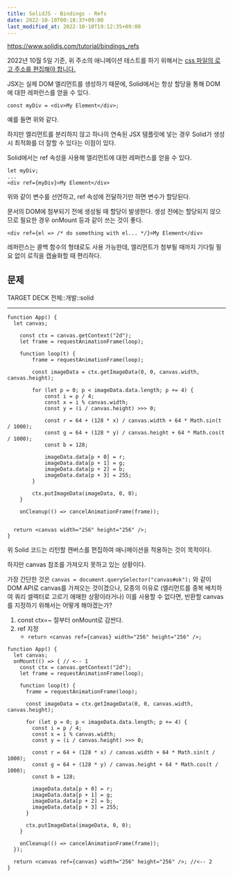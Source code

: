 ```yaml
---
title: SolidJS - Bindings - Refs
date: 2022-10-10T00:18:37+09:00
last_modified_at: 2022-10-10T19:12:35+09:00
---
```


https://www.solidjs.com/tutorial/bindings_refs

2022년 10월 5일 기준, 위 주소의 애니메이션 테스트를 하기 위해서는 [css 파일의 로고 주소를 편집해야 합니다.](https://github.com/solidjs/solid-docs/issues/188) 

JSX는 실제 DOM 엘리먼트를 생성하기 때문에, Solid에서는 항상 할당을 통해 DOM에 대한 레퍼런스를 얻을 수 있다. 

```tsx
const myDiv = <div>My Element</div>;
```

예를 들면 위와 같다.

하지만 엘리먼트를 분리하지 않고 하나의 연속된 JSX 템플릿에 넣는 경우 Solid가 생성시 최적화를 더 잘할 수 있다는 이점이 있다.

Solid에서는 ref 속성을 사용해 엘리먼트에 대헌 레퍼런스를 얻을 수 있다.

```tsx
let myDiv;
...
<div ref={myDiv}>My Element</div>
```

위와 같이 변수를 선언하고, ref 속성에 전달하기만 하면 변수가 할당된다. 

문서의 DOM에 첨부되기 전에 생성될 때 할당이 발생한다. 생성 전에는 할당되지 않으므로 필요한 경우 onMount 등과 같이 쓰는 것이 좋다.

```tsx
<div ref={el => /* do something with el... */}>My Element</div>
```

레퍼런스는 콜백 함수의 형태로도 사용 가능한데, 엘리먼트가 첨부될 때까지 기다릴 필요 없이 로직을 캡슐화할 때 편리하다.

## 문제

TARGET DECK
전체::개발::solid

---

<!--ankiQ-->

```tsx
function App() {
  let canvas;

	const ctx = canvas.getContext("2d");
	let frame = requestAnimationFrame(loop);

	function loop(t) {
		frame = requestAnimationFrame(loop);

		const imageData = ctx.getImageData(0, 0, canvas.width, canvas.height);

		for (let p = 0; p < imageData.data.length; p += 4) {
			const i = p / 4;
			const x = i % canvas.width;
			const y = (i / canvas.height) >>> 0;

			const r = 64 + (128 * x) / canvas.width + 64 * Math.sin(t / 1000);
			const g = 64 + (128 * y) / canvas.height + 64 * Math.cos(t / 1000);
			const b = 128;

			imageData.data[p + 0] = r;
			imageData.data[p + 1] = g;
			imageData.data[p + 2] = b;
			imageData.data[p + 3] = 255;
		}

		ctx.putImageData(imageData, 0, 0);
	}

	onCleanup(() => cancelAnimationFrame(frame));


  return <canvas width="256" height="256" />;
}
```

위 Solid 코드는 리턴할 캔버스를 편집하여 애니메이션을 적용하는 것이 목적이다.

하지만 canvas 참조를 가져오지 못하고 있는 상황이다.

가장 간단한 것은 `canvas = document.querySelector("canvas#ok");` 와 같이 DOM API로 canvas를 가져오는 것이겠으나, 모종의 이유로 (엘리먼트를 중복 배치하여 쿼리 셀렉터로 고르기 애매한 상황이라거나) 이를 사용할 수 없다면, 반환할 canvas를 지정하기 위해서는 어떻게 해야겠는가?

<!--ankiA-->

1. const ctx=~ 절부터 onMount로 감싼다.
2. ref 지정
	- `return <canvas ref={canvas} width="256" height="256" />;`

```tsx
function App() {
  let canvas;
  onMount(() => { // <-- 1
    const ctx = canvas.getContext("2d");
    let frame = requestAnimationFrame(loop);

    function loop(t) {
      frame = requestAnimationFrame(loop);

      const imageData = ctx.getImageData(0, 0, canvas.width, canvas.height);

      for (let p = 0; p < imageData.data.length; p += 4) {
        const i = p / 4;
        const x = i % canvas.width;
        const y = (i / canvas.height) >>> 0;

        const r = 64 + (128 * x) / canvas.width + 64 * Math.sin(t / 1000);
        const g = 64 + (128 * y) / canvas.height + 64 * Math.cos(t / 1000);
        const b = 128;

        imageData.data[p + 0] = r;
        imageData.data[p + 1] = g;
        imageData.data[p + 2] = b;
        imageData.data[p + 3] = 255;
      }

      ctx.putImageData(imageData, 0, 0);
    }

    onCleanup(() => cancelAnimationFrame(frame));
  });

  return <canvas ref={canvas} width="256" height="256" />; //<-- 2
}

```

<!--ankiE-->
<!--ID: 1664962643991-->
